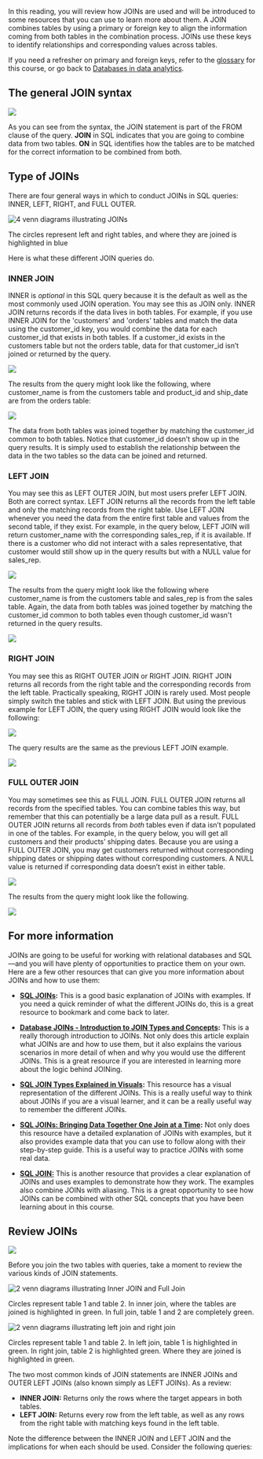 
In this reading, you will review how JOINs are used and will be introduced to some resources that you can use to learn more about them. A JOIN combines tables by using a primary or foreign key to align the information coming from both tables in the combination process. JOINs use these keys to identify relationships and corresponding values across tables. 

If you need a refresher on primary and foreign keys, refer to the [glossary](https://www.coursera.org/learn/analyze-data/supplement/0p8b6/glossary-terms-and-definitions "glossary") for this course, or go back to [Databases in data analytics](https://www.coursera.org/learn/data-preparation/supplement/uXqEX/databases-in-data-analytics "Databases in data analytics").

## The general JOIN syntax

![](https://d3c33hcgiwev3.cloudfront.net/imageAssetProxy.v1/fwAdwVNfQMSAHcFTX7DEQw_97e081c4783f466e9085b6a23b8aeac7_Screenshot-2021-04-26-2.12.10-PM.png?expiry=1628812800000&hmac=u66ZF0QCckmcflCTJW9CmYLWwHZ5sKu4thAqcvv6xM4)

As you can see from the syntax, the JOIN statement is part of the FROM clause of the query. **JOIN** in SQL indicates that you are going to combine data from two tables. **ON** in SQL identifies how the tables are to be matched for the correct information to be combined from both. 

## Type of JOINs

There are four general ways in which to conduct JOINs in SQL queries: INNER, LEFT, RIGHT, and FULL OUTER.

![4 venn diagrams illustrating JOINs](https://d3c33hcgiwev3.cloudfront.net/imageAssetProxy.v1/V3K80lLeRfayvNJS3tX2DQ_c5371083976944c7808132ca392f419d_Screen-Shot-2021-02-07-at-5.14.41-PM.png?expiry=1628812800000&hmac=8EnXWuTec_uOwS5eDWydZdnEjSxyN7F3geTgZcdL1T4)

The circles represent left and right tables, and where they are joined is highlighted in blue

Here is what these different JOIN queries do.

### **INNER JOIN**

INNER is _optional_ in this SQL query because it is the default as well as the most commonly used JOIN operation. You may see this as JOIN only. INNER JOIN returns records if the data lives in both tables. For example, if you use INNER JOIN for the 'customers' and 'orders' tables and match the data using the customer_id key, you would combine the data for each customer_id that exists in both tables. If a customer_id exists in the customers table but not the orders table, data for that customer_id isn’t joined or returned by the query.

![](https://d3c33hcgiwev3.cloudfront.net/imageAssetProxy.v1/VL_Mr8BxTji_zK_Acf445A_9679fe4564e94c54aa079d1ee9df63db_Screenshot-2021-04-26-2.16.53-PM.png?expiry=1628812800000&hmac=kYhB0tRBqPBI3pK28mBEfHoLzt6mM6FbHxQ-3efzRfQ)

The results from the query might look like the following, where customer_name is from the customers table and product_id and ship_date are from the orders table:

![](https://i.imgur.com/Z5zcaE4.png)

The data from both tables was joined together by matching the customer_id common to both tables. Notice that customer_id doesn’t show up in the query results. It is simply used to establish the relationship between the data in the two tables so the data can be joined and returned. 

### **LEFT JOIN**

You may see this as LEFT OUTER JOIN, but most users prefer LEFT JOIN. Both are correct syntax. LEFT JOIN returns all the records from the left table and only the matching records from the right table. Use LEFT JOIN whenever you need the data from the entire first table and values from the second table, if they exist. For example, in the query below, LEFT JOIN will return customer_name with the corresponding sales_rep, if it is available. If there is a customer who did not interact with a sales representative, that customer would still show up in the query results but with a NULL value for sales_rep.

![](https://d3c33hcgiwev3.cloudfront.net/imageAssetProxy.v1/FDIjfqI8ThyyI36iPN4cbA_a02a48c3b3644450899a06d127200f7a_Screenshot-2021-04-26-2.18.04-PM.png?expiry=1628812800000&hmac=4Kmt3Du441F2cQLT5uDcCVieMcDGXo8xguQb3kg-9YQ)

The results from the query might look like the following where customer_name is from the customers table and sales_rep is from the sales table. Again, the data from both tables was joined together by matching the customer_id common to both tables even though customer_id wasn't returned in the query results.

![](https://i.imgur.com/cpy7YEc.png)
### **RIGHT JOIN**

You may see this as RIGHT OUTER JOIN or RIGHT JOIN. RIGHT JOIN returns all records from the right table and the corresponding records from the left table. Practically speaking, RIGHT JOIN is rarely used. Most people simply switch the tables and stick with LEFT JOIN. But using the previous example for LEFT JOIN, the query using RIGHT JOIN would look like the following:

![](https://d3c33hcgiwev3.cloudfront.net/imageAssetProxy.v1/0k41xzGXSDmONccxlzg5og_c59412a8d1c54420b3f5d359fb758df0_Screenshot-2021-04-26-2.29.13-PM.png?expiry=1628812800000&hmac=y-dSpTpCqLNE4_qBTfkzVp1qhs7ixcwzWlxUrMyR1Bo)

The query results are the same as the previous LEFT JOIN example.

![](https://i.imgur.com/cpy7YEc.png)

### **FULL OUTER JOIN**

You may sometimes see this as FULL JOIN. FULL OUTER JOIN returns all records from the specified tables. You can combine tables this way, but remember that this can potentially be a large data pull as a result. FULL OUTER JOIN returns all records from _both_ tables even if data isn’t populated in one of the tables. For example, in the query below, you will get all customers and their products’ shipping dates. Because you are using a FULL OUTER JOIN, you may get customers returned without corresponding shipping dates or shipping dates without corresponding customers. A NULL value is returned if corresponding data doesn’t exist in either table.

![](https://d3c33hcgiwev3.cloudfront.net/imageAssetProxy.v1/AUqa8sO8TbeKmvLDvJ23tA_5400c4608ced44c7810008f806dcba93_Screenshot-2021-04-26-2.19.19-PM.png?expiry=1628812800000&hmac=QKRTGd9WzM7_LsoL77KS2NPllGNa-d4NyVUJ8-0I48I)

The results from the query might look like the following.

![](https://i.imgur.com/TKZuZPc.png)
## For more information

JOINs are going to be useful for working with relational databases and SQL—and you will have plenty of opportunities to practice them on your own. Here are a few other resources that can give you more information about JOINs and how to use them:

-   [**SQL JOINs**](https://www.w3schools.com/sql/sql_join.asp "This link takes you to a W3 Schools tutorial on SQL JOINs.")**:** This is a good basic explanation of JOINs with examples. If you need a quick reminder of what the different JOINs do, this is a great resource to bookmark and come back to later.  
    
-   [**Database JOINs - Introduction to JOIN Types and Concepts**](https://www.essentialsql.com/introduction-database-joins/ "This link takes you to a series of articles about database JOINs.")**:** This is a really thorough introduction to JOINs. Not only does this article explain what JOINs are and how to use them, but it also explains the various scenarios in more detail of when and why you would use the different JOINs. This is a great resource if you are interested in learning more about the logic behind JOINing.
    
-   [**SQL JOIN Types Explained in Visuals**](https://dataschool.com/how-to-teach-people-sql/sql-join-types-explained-visually/ "This link takes you to an article that visually explains SQL JOIN types.")**:** This resource has a visual representation of the different JOINs. This is a really useful way to think about JOINs if you are a visual learner, and it can be a really useful way to remember the different JOINs. 
    
-   [**SQL JOINs: Bringing Data Together One Join at a Time**](https://towardsdatascience.com/sql-join-8212e3eb9fde "This link takes you to a Toward Data Science article about SQL JOINs.")**:** Not only does this resource have a detailed explanation of JOINs with examples, but it also provides example data that you can use to follow along with their step-by-step guide. This is a useful way to practice JOINs with some real data. 
    
-   [**SQL JOIN:**](https://www.dofactory.com/sql/join "This link takes you to an SQL tutorial on SQL JOIN.") This is another resource that provides a clear explanation of JOINs and uses examples to demonstrate how they work. The examples also combine JOINs with aliasing. This is a great opportunity to see how JOINs can be combined with other SQL concepts that you have been learning about in this course.


## Review JOINs

![](https://d3c33hcgiwev3.cloudfront.net/imageAssetProxy.v1/G-KePoi0R2Sinj6ItBdkMg_2d69ab4b929f40f2b472a78fdd5ed880_line-y.png?expiry=1628726400000&hmac=hpRsvhhyvjaVGeU_jMKG-oAtSPv940J-i7EnxoQIFaw)

Before you join the two tables with queries, take a moment to review the various kinds of JOIN statements.

![2 venn diagrams illustrating Inner JOIN and Full Join](https://d3c33hcgiwev3.cloudfront.net/imageAssetProxy.v1/fI4oxJLYRwaOKMSS2IcGcQ_40bd0a350be44bbfa9e575de2f80ea2a_DAC5M3L3SR1---Queries-for-JOINS-2.png?expiry=1628812800000&hmac=74ftToGBn9pSBxR3diqm-zaGr90Rd0-7ONbn5PCHsi4)

Circles represent table 1 and table 2. In inner join, where the tables are joined is highlighted in green. In full join, table 1 and 2 are completely green.

![2 venn diagrams illustrating left join and right join](https://d3c33hcgiwev3.cloudfront.net/imageAssetProxy.v1/7OOXvooNTXGjl76KDV1xsg_1ddca5ba2b754e55bf4b4fd3a1e6444d_DAC5M3L3SR1---Queries-for-JOINS-1.png?expiry=1628812800000&hmac=6ksfmYtoUHV3hiAVKIHpndwfTjVWZSXVUhu4qguiPiY)

Circles represent table 1 and table 2. In left join, table 1 is highlighted in green. In right join, table 2 is highlighted green. Where they are joined is highlighted in green.

The two most common kinds of JOIN statements are INNER JOINs and OUTER LEFT JOINs (also known simply as LEFT JOINs). As a review:

-   **INNER JOIN:** Returns only the rows where the target appears in both tables. 
-   **LEFT JOIN:** Returns every row from the left table, as well as any rows from the right table with matching keys found in the left table. 

Note the difference between the INNER JOIN and LEFT JOIN and the implications for when each should be used. Consider the following queries:
